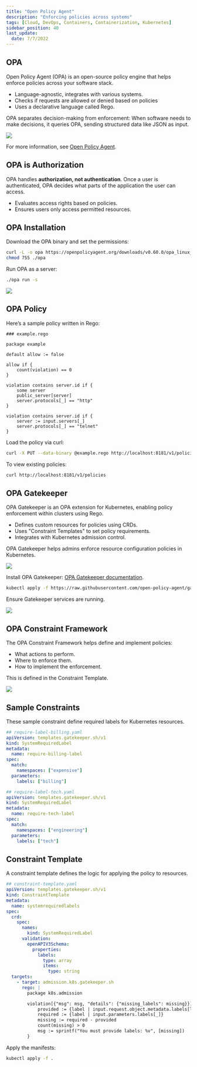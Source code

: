 ```yaml
---
title: "Open Policy Agent"
description: "Enforcing policies across systems"
tags: [Cloud, DevOps, Containers, Containerization, Kubernetes]
sidebar_position: 40
last_update:
  date: 7/7/2022
---
```




## OPA

Open Policy Agent (OPA) is an open-source policy engine that helps enforce policies across your software stack.

- Language-agnostic, integrates with various systems.
- Checks if requests are allowed or denied based on policies
- Uses a declarative language called Rego.

OPA separates decision-making from enforcement: When software needs to make decisions, it queries OPA, sending structured data like JSON as input.

<div class='img-center'>

![](/img/docs/open-policy-agent-diaggg.png)

</div>

For more information, see [Open Policy Agent](https://www.openpolicyagent.org/docs/latest/).

## OPA is Authorization

OPA handles **authorization, not authentication**. Once a user is authenticated, OPA decides what parts of the application the user can access.

- Evaluates access rights based on policies.
- Ensures users only access permitted resources.

## OPA Installation

Download the OPA binary and set the permissions:

```bash
curl -L -o opa https://openpolicyagent.org/downloads/v0.60.0/opa_linux_amd64_static
chmod 755 ./opa
```

Run OPA as a server:

```bash
./opa run -s
```

<div class='img-center'>

![](/img/docs/running-opa-as-server-with-s-flag.png)

</div>

## OPA Policy

Here’s a sample policy written in Rego:

```rego
### example.rego

package example

default allow := false

allow if {
    count(violation) == 0
}

violation contains server.id if {
    some server
    public_server[server]
    server.protocols[_] == "http"
}

violation contains server.id if {
    server := input.servers[_]
    server.protocols[_] == "telnet"
}
```

Load the policy via curl:

```bash
curl -X PUT --data-binary @example.rego http://localhost:8181/v1/policies/example1
```

To view existing policies:

```bash
curl http://localhost:8181/v1/policies
```

## OPA Gatekeeper

OPA Gatekeeper is an OPA extension for Kubernetes, enabling policy enforcement within clusters using Rego.

- Defines custom resources for policies using CRDs.
- Uses "Constraint Templates" to set policy requirements.
- Integrates with Kubernetes admission control.

OPA Gatekeeper helps admins enforce resource configuration policies in Kubernetes.

<div class='img-center'>

![](/img/docs/opa-gatekeeper-approach-diagram.png)

</div>

Install OPA Gatekeeper: [OPA Gatekeeper documentation](https://open-policy-agent.github.io/gatekeeper/website/docs/install/).

```bash
kubectl apply -f https://raw.githubusercontent.com/open-policy-agent/gatekeeper/v3.14.0/deploy/gatekeeper.yaml
```

Ensure Gatekeeper services are running.

<div class='img-center'>

![](/img/docs/opa-gatekeeper-installation.png)

</div>

## OPA Constraint Framework

The OPA Constraint Framework helps define and implement policies:

- What actions to perform.
- Where to enforce them.
- How to implement the enforcement.

This is defined in the Constraint Template.

<div class='img-center'>

![](/img/docs/opa-constraint-framework.png)

</div>

## Sample Constraints

These sample constraint define required labels for Kubernetes resources.

```yaml
## require-label-billing.yaml
apiVersion: templates.gatekeeper.sh/v1
kind: SystemRequiredLabel
metadata:
  name: require-billing-label
spec:
  match:
    namespaces: ["expensive"]
  parameters:
    labels: ["billing"]
```

```yaml
## require-label-tech.yaml
apiVersion: templates.gatekeeper.sh/v1
kind: SystemRequiredLabel
metadata:
  name: require-tech-label
spec:
  match:
    namespaces: ["engineering"]
  parameters:
    labels: ["tech"]
```

## Constraint Template

A constraint template defines the logic for applying the policy to resources.

```yaml
## constraint-template.yaml
apiVersion: templates.gatekeeper.sh/v1
kind: ConstraintTemplate
metadata:
  name: systemrequiredlabels
spec:
  crd:
    spec:
      names:
        kind: SystemRequiredLabel
      validation:
        openAPIV3Schema:
          properties:
            labels:
              type: array
              items:
                type: string
  targets:
    - target: admission.k8s.gatekeeper.sh
      rego: |
        package k8s.admission

        violation[{"msg": msg, "details": {"missing_labels": missing}}] {
            provided := {label | input.request.object.metadata.labels[label]}
            required := {label | input.parameters.labels[_]}
            missing := required - provided
            count(missing) > 0
            msg := sprintf("You must provide labels: %v", [missing])
        }
```

Apply the manifests:

```bash
kubectl apply -f .
```
 

 

 
